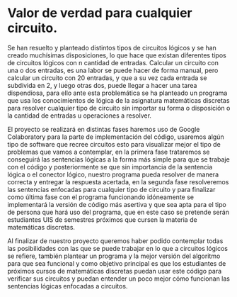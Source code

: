 # Valor de verdad para cualquier circuito.
Se han resuelto y planteado distintos tipos de circuitos lógicos y se han creado muchísimas disposiciones, lo que hace que existan diferentes tipos de circuitos lógicos con n cantidad de entradas. Calcular un circuito con una o dos entradas, es una labor se puede hacer de forma manual, pero calcular un circuito con 20 entradas, y que a su vez cada entrada se subdivida en 2, y luego otras dos, puede llegar a hacer una tarea dispendiosa, para ello ante esta problemática se ha planteado un programa que usa los conocimientos de lógica de la asignatura matemáticas discretas para resolver cualquier tipo de circuito sin importar su forma o disposición o la cantidad de entradas u operaciones a resolver.

El proyecto se realizará en distintas fases haremos uso de Google Colaboratory para la parte de implementación del código, usaremos algún tipo de software que recree circuitos esto para visualizar mejor el tipo de problemas que vamos a contemplar, en la primera fase trataremos se conseguirá las sentencias lógicas a la forma más simple para que se trabaje con el código y posteriormente se  que sin importancia de la sentencia lógica o el conector lógico, nuestro programa pueda resolver de manera correcta y entregar la respuesta acertada, en la segunda fase resolveremos las sentencias enfocadas para cualquier tipo de circuito y para finalizar como última fase con el programa funcionando idóneamente se implementará la versión de código más asertiva y que sea apta para el tipo de persona que hará uso del programa, que en este caso se pretende serán estudiantes UIS de semestres próximos que cursen la materia de matemáticas discretas.

Al finalizar de nuestro proyecto queremos haber podido contemplar todas las posibilidades con las que se puede trabajar en lo que a circuitos lógicos se refiere, también plantear un programa y la mejor versión del algoritmo para que sea funcional y como objetivo principal es que los estudiantes de próximos cursos de matemáticas discretas puedan usar este código para verificar sus circuitos y puedan entender un poco mejor cómo funcionan las sentencias lógicas enfocadas a circuitos.

